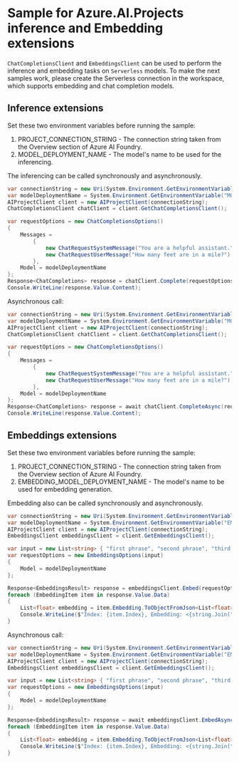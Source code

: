 # Sample for Azure.AI.Projects inference and Embedding extensions

`ChatCompletionsClient` and `EmbeddingsClient` can be used to perform the inference and embedding tasks on `Serverless` models. To make the next samples work, please create the Serverless connection in the workspace, which supports embedding and chat completion models.

## Inference extensions

Set these two environment variables before running the sample:
1. PROJECT_CONNECTION_STRING - The connection string taken from the Overview section of Azure AI Foundry.
2. MODEL_DEPLOYMENT_NAME - The model's name to be used for the inferencing.

The inferencing can be called synchronously and asynchronously.
```C# Snippet:ExtensionsChatClientSync
var connectionString = new Uri(System.Environment.GetEnvironmentVariable("PROJECT_CONNECTION_STRING"));
var modelDeploymentName = System.Environment.GetEnvironmentVariable("MODEL_DEPLOYMENT_NAME");
AIProjectClient client = new AIProjectClient(connectionString);
ChatCompletionsClient chatClient = client.GetChatCompletionsClient();

var requestOptions = new ChatCompletionsOptions()
{
    Messages =
        {
            new ChatRequestSystemMessage("You are a helpful assistant."),
            new ChatRequestUserMessage("How many feet are in a mile?"),
        },
    Model = modelDeploymentName
};
Response<ChatCompletions> response = chatClient.Complete(requestOptions);
Console.WriteLine(response.Value.Content);
```

Asynchronous call:
```C# Snippet:ExtensionsChatClientAsync
var connectionString = new Uri(System.Environment.GetEnvironmentVariable("PROJECT_CONNECTION_STRING"));
var modelDeploymentName = System.Environment.GetEnvironmentVariable("MODEL_DEPLOYMENT_NAME");
AIProjectClient client = new AIProjectClient(connectionString);
ChatCompletionsClient chatClient = client.GetChatCompletionsClient();

var requestOptions = new ChatCompletionsOptions()
{
    Messages =
        {
            new ChatRequestSystemMessage("You are a helpful assistant."),
            new ChatRequestUserMessage("How many feet are in a mile?"),
        },
    Model = modelDeploymentName
};
Response<ChatCompletions> response = await chatClient.CompleteAsync(requestOptions);
Console.WriteLine(response.Value.Content);
```

## Embeddings extensions

Set these two environment variables before running the sample:
1. PROJECT_CONNECTION_STRING - The connection string taken from the Overview section of Azure AI Foundry.
2. EMBEDDING_MODEL_DEPLOYMENT_NAME - The model's name to be used for embedding generation.

Embedding also can be called synchronously and asynchronously.
```C# Snippet:ExtensionsEmbeddingSync
var connectionString = new Uri(System.Environment.GetEnvironmentVariable("PROJECT_CONNECTION_STRING"));
var modelDeploymentName = System.Environment.GetEnvironmentVariable("EMBEDDING_MODEL_DEPLOYMENT_NAME");
AIProjectClient client = new AIProjectClient(connectionString);
EmbeddingsClient embeddingsClient = client.GetEmbeddingsClient();

var input = new List<string> { "first phrase", "second phrase", "third phrase" };
var requestOptions = new EmbeddingsOptions(input)
{
    Model = modelDeploymentName
};

Response<EmbeddingsResult> response = embeddingsClient.Embed(requestOptions);
foreach (EmbeddingItem item in response.Value.Data)
{
    List<float> embedding = item.Embedding.ToObjectFromJson<List<float>>();
    Console.WriteLine($"Index: {item.Index}, Embedding: <{string.Join(", ", embedding)}>");
}
```

Asynchronous call:
```C# Snippet:ExtensionsEmbeddingAsync
var connectionString = new Uri(System.Environment.GetEnvironmentVariable("PROJECT_CONNECTION_STRING"));
var modelDeploymentName = System.Environment.GetEnvironmentVariable("EMBEDDING_MODEL_DEPLOYMENT_NAME");
AIProjectClient client = new AIProjectClient(connectionString);
EmbeddingsClient embeddingsClient = client.GetEmbeddingsClient();

var input = new List<string> { "first phrase", "second phrase", "third phrase" };
var requestOptions = new EmbeddingsOptions(input)
{
    Model = modelDeploymentName
};

Response<EmbeddingsResult> response = await embeddingsClient.EmbedAsync(requestOptions);
foreach (EmbeddingItem item in response.Value.Data)
{
    List<float> embedding = item.Embedding.ToObjectFromJson<List<float>>();
    Console.WriteLine($"Index: {item.Index}, Embedding: <{string.Join(", ", embedding)}>");
}
```
